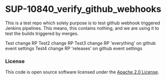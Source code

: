 
# SUP-10840_verify_github_webhooks



This is a test repo which solely purpose is to test github webhook triggered Jenkins pipelines.
This means, this contains nothing, and we are using it to test the builds triggered by merges.

Test change RP
Test2 change RP
Test3 change RP 'everything' on github event settings
Test4 change RP 'releases' on github event settings
### License

This code is open source software licensed under the [Apache 2.0 License]("http://www.apache.org/licenses/LICENSE-2.0.html").

